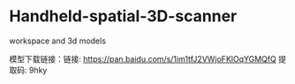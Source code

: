# Handheld-spatial-3D-scanner
workspace and 3d models

模型下载链接：链接: https://pan.baidu.com/s/1im1tfJ2VWjoFKlOqYGMQfQ 提取码: 9hky 
